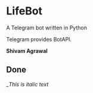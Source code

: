 # LifeBot
A Telegram bot written in Python

Telegram provides BotAPI.

**Shivam Agrawal**

## Done

__This is italic text_ 